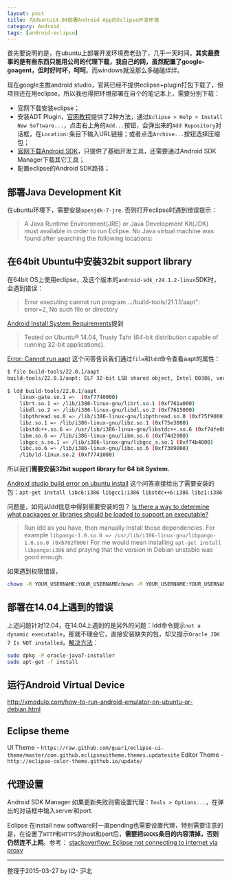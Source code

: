 ```yaml
---
layout: post
title: 为Ubuntu14.04部署Android App的Eclipse开发环境
category: Android
tags: [android-eclipse]
---
```


首先要说明的是，在ubuntu上部署开发环境费老劲了，几乎一天时间。**其实最费事的是有些东西只能用公司的代理下载，我自己的网，虽然配置了google-goagent，但时好时坏，呵呵**。而windows就没那么多磕磕绊绊。

现在google主推android studio，官网已经不提供eclipse+plugin打包下载了，但项目还在用eclipse，所以我也得把环境部署在自个的笔记本上，需要分别下载：

- 官网下载安装eclipse；
- 安装ADT Plugin，[官网教程](http://developer.android.com/sdk/installing/installing-adt.html)提供了2种方法，通过`Eclipse > Help > Install New Software...`，点击右上角的`Add...`按钮，会弹出来的`Add Repository`对话框，在`Location:`条目下输入URL链接；或者点击`Archive...`按钮选择压缩包；
- [官网下载Android SDK](http://developer.android.com/sdk/index.html)，只提供了基础开发工具，还需要通过Android SDK Manager下载其它工具；
- 配置eclipse的Android SDK路径；

<!-- more -->

## 部署Java Development Kit

在ubuntu环境下，需要安装`openjdk-7-jre`. 否则打开eclipse时遇到错误提示：
> A Java Runtime Environment(JRE) or Java Development Kit(JDK) must available in order to run Eclipse. No Java virtual machine was found after searching the following locations:


## 在64bit Ubuntu中安装32bit support library

在64bit OS上使用eclipse，及这个版本的`android-sdk_r24.1.2-linux`SDK时，会遇到错误：
> Error executing cannot run program .../build-tools/21.1.1/aapt": error=2, No such file or directory

[Android Install System Requirements](https://developer.android.com/sdk/index.html)提到
> Tested on Ubuntu® 14.04, Trusty Tahr (64-bit distribution capable of running 32-bit applications).

[Error: Cannot run aapt](http://stackoverflow.com/questions/18041769/error-cannot-run-aapt)  这个问答告诉我们通过`file`和`ldd`命令查看aapt的属性：

```sh
$ file build-tools/22.0.1/aapt
build-tools/22.0.1/aapt: ELF 32-bit LSB shared object, Intel 80386, version 1 (SYSV), dynamically linked (uses shared libs), for GNU/Linux 2.6.15, not stripped
 
$ ldd build-tools/22.0.1/aapt
    linux-gate.so.1 =>  (0xf7740000)
    librt.so.1 => /lib/i386-linux-gnu/librt.so.1 (0xf761a000)
    libdl.so.2 => /lib/i386-linux-gnu/libdl.so.2 (0xf7615000)
    libpthread.so.0 => /lib/i386-linux-gnu/libpthread.so.0 (0xf75f9000)
    libz.so.1 => /lib/i386-linux-gnu/libz.so.1 (0xf75e3000)
    libstdc++.so.6 => /usr/lib/i386-linux-gnu/libstdc++.so.6 (0xf74fe000)
    libm.so.6 => /lib/i386-linux-gnu/libm.so.6 (0xf74d2000)
    libgcc_s.so.1 => /lib/i386-linux-gnu/libgcc_s.so.1 (0xf74b4000)
    libc.so.6 => /lib/i386-linux-gnu/libc.so.6 (0xf7309000)
    /lib/ld-linux.so.2 (0xf7741000)
```

所以我们**需要安装32bit support library for 64 bit System.**

[Android studio build error on ubuntu install](http://stackoverflow.com/questions/27078052/android-studio-build-error-on-ubuntu-install)   这个问答直接给出了需要安装的包：`apt-get install libc6:i386 libgcc1:i386 libstdc++6:i386 libz1:i386`

问题是，如何从ldd信息中得到需要安装的包？
[Is there a way to determine what packages or libraries should be loaded to support an executable?](http://unix.stackexchange.com/questions/101824/is-there-a-way-to-determine-what-packages-or-libraries-should-be-loaded-to-suppo)
> Run ldd as you have, then manually install those dependencies.
For example `libpango-1.0.so.0 => /usr/lib/i386-linux-gnu/libpango-1.0.so.0 (0xb702f000)`
For me would mean installing `apt-get install libpango:i386` and praying that the version in Debian unstable was good enough.


如果遇到权限错误，

```sh
chown -R YOUR_USERNAME:YOUR_USERNAMEchown -R YOUR_USERNAME:YOUR_USERNAME platform-tools/  tools/ platforms/  platform-tools/adb
```

## 部署在14.04上遇到的错误

上述问题针对12.04，在14.04上遇到的是另外的问题：ldd命令提示`not a dynamic executable`，那就不理会它，直接安装缺失的包，却又提示`Oracle JDK 7 Is NOT installed`，[解决方法](http://askubuntu.com/questions/414885/oracle-jdk-7-is-not-installed-error)：

```sh
sudo dpkg -P oracle-java7-installer
sudo apt-get -f install
```

## 运行Android Virtual Device

http://xmodulo.com/how-to-run-android-emulator-on-ubuntu-or-debian.html


## Eclipse theme

UI Theme - `https://raw.github.com/guari/eclipse-ui-theme/master/com.github.eclipseuitheme.themes.updatesite`
Editor Theme - `http://eclipse-color-theme.github.io/update/`


## 代理设置

Android SDK Manager 如果更新失败则需设置代理：`Tools > Options...`，在弹出的对话框中输入server和port.

Eclipse 在install new software时一直pending也需要设置代理，特别需要注意的是，在设置了`HTTP`和`HTTPS`的host和port后，**需要把`SOCKS`条目的内容清掉，否则仍然连不上网**。参考：
[stackoverflow: Eclipse not connecting to internet via proxy](http://stackoverflow.com/questions/17338212/eclipse-kepler-not-connecting-to-internet-via-proxy)


---

整理于2015-03-27
by li2- 沪北
